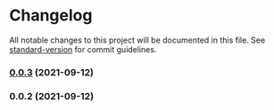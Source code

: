 # Changelog

All notable changes to this project will be documented in this file. See [standard-version](https://github.com/conventional-changelog/standard-version) for commit guidelines.

### [0.0.3](https://github.com/Moka-FE/dva-types/compare/v0.0.2...v0.0.3) (2021-09-12)

### 0.0.2 (2021-09-12)
